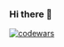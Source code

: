 ### Hi there 👋

[![codewars](https://www.codewars.com/users/username/badges/large)](https://www.codewars.com/users/SarggUngart/badges/large)   

